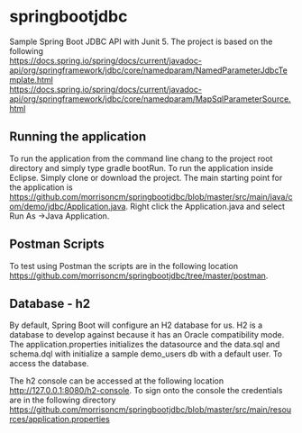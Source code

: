 # springbootjdbc
Sample Spring Boot JDBC API with Junit 5. The project is based on the following  
<https://docs.spring.io/spring/docs/current/javadoc-api/org/springframework/jdbc/core/namedparam/NamedParameterJdbcTemplate.html>  
<https://docs.spring.io/spring/docs/current/javadoc-api/org/springframework/jdbc/core/namedparam/MapSqlParameterSource.html> 

## Running the application
To run the application from the command line chang to the project root directory and simply type gradle bootRun.
To run the application inside Eclipse.
Simply clone or download the project. 
The main starting point for the application is  <https://github.com/morrisoncm/springbootjdbc/blob/master/src/main/java/com/demo/jdbc/Application.java>.
Right click the Application.java  and select Run As ->Java Application.

## Postman Scripts
To test using Postman the scripts are in the following location <https://github.com/morrisoncm/springbootjdbc/tree/master/postman>.

## Database - h2
By default, Spring Boot will configure an H2 database for us. H2 is a  database to develop against because it has an Oracle compatibility mode. The application.properties initializes the datasource and the data.sql and schema.dql with initialize a sample demo_users db with a default user. To access the database. 

The h2 console can be accessed at the following location http://127.0.0.1:8080/h2-console. To sign onto the console the credentials are in the following directory
<https://github.com/morrisoncm/springbootjdbc/blob/master/src/main/resources/application.properties>
